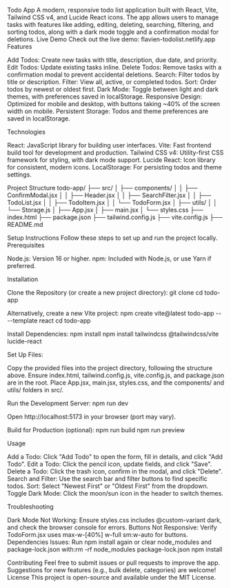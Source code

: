 Todo App
A modern, responsive todo list application built with React, Vite, Tailwind CSS v4, and Lucide React icons. The app allows users to manage tasks with features like adding, editing, deleting, searching, filtering, and sorting todos, along with a dark mode toggle and a confirmation modal for deletions.
Live Demo
Check out the live demo: flavien-todolist.netlify.app
Features

Add Todos: Create new tasks with title, description, due date, and priority.
Edit Todos: Update existing tasks inline.
Delete Todos: Remove tasks with a confirmation modal to prevent accidental deletions.
Search: Filter todos by title or description.
Filter: View all, active, or completed todos.
Sort: Order todos by newest or oldest first.
Dark Mode: Toggle between light and dark themes, with preferences saved in localStorage.
Responsive Design: Optimized for mobile and desktop, with buttons taking ~40% of the screen width on mobile.
Persistent Storage: Todos and theme preferences are saved in localStorage.

Technologies

React: JavaScript library for building user interfaces.
Vite: Fast frontend build tool for development and production.
Tailwind CSS v4: Utility-first CSS framework for styling, with dark mode support.
Lucide React: Icon library for consistent, modern icons.
LocalStorage: For persisting todos and theme settings.

Project Structure
todo-app/
├── src/
│   ├── components/
│   │   ├── ConfirmModal.jsx
│   │   ├── Header.jsx
│   │   ├── SearchFilter.jsx
│   │   ├── TodoList.jsx
│   │   ├── TodoItem.jsx
│   │   └── TodoForm.jsx
│   ├── utils/
│   │   └── Storage.js
│   ├── App.jsx
│   ├── main.jsx
│   └── styles.css
├── index.html
├── package.json
├── tailwind.config.js
├── vite.config.js
├── README.md

Setup Instructions
Follow these steps to set up and run the project locally.
Prerequisites

Node.js: Version 16 or higher.
npm: Included with Node.js, or use Yarn if preferred.

Installation

Clone the Repository (or create a new project directory):
git clone <repository-url>
cd todo-app

Alternatively, create a new Vite project:
npm create vite@latest todo-app -- --template react
cd todo-app


Install Dependencies:
npm install
npm install tailwindcss @tailwindcss/vite lucide-react


Set Up Files:

Copy the provided files into the project directory, following the structure above.
Ensure index.html, tailwind.config.js, vite.config.js, and package.json are in the root.
Place App.jsx, main.jsx, styles.css, and the components/ and utils/ folders in src/.


Run the Development Server:
npm run dev


Open http://localhost:5173 in your browser (port may vary).


Build for Production (optional):
npm run build
npm run preview



Usage

Add a Todo: Click "Add Todo" to open the form, fill in details, and click "Add Todo".
Edit a Todo: Click the pencil icon, update fields, and click "Save".
Delete a Todo: Click the trash icon, confirm in the modal, and click "Delete".
Search and Filter: Use the search bar and filter buttons to find specific todos.
Sort: Select "Newest First" or "Oldest First" from the dropdown.
Toggle Dark Mode: Click the moon/sun icon in the header to switch themes.

Troubleshooting

Dark Mode Not Working: Ensure styles.css includes @custom-variant dark, and check the browser console for errors.
Buttons Not Responsive: Verify TodoForm.jsx uses max-w-[40%] w-full sm:w-auto for buttons.
Dependencies Issues: Run npm install again or clear node_modules and package-lock.json with:rm -rf node_modules package-lock.json
npm install



Contributing
Feel free to submit issues or pull requests to improve the app. Suggestions for new features (e.g., bulk delete, categories) are welcome!
License
This project is open-source and available under the MIT License.

